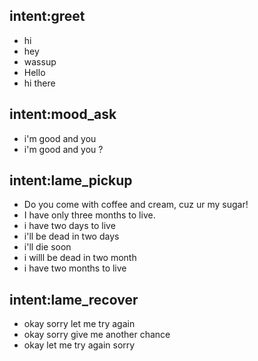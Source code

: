 ## intent:greet
- hi
- hey
- wassup
- Hello
- hi there

## intent:mood_ask
- i'm good and you
- i'm good and you ?

## intent:lame_pickup
- Do you come with coffee and cream, cuz ur my sugar!
- I have only three months to live.
- i have two days to live
- i'll be dead in two days
- i'll die soon
- i willl be dead in two month
- i have two months to live

## intent:lame_recover
- okay sorry let me try again
- okay sorry give me another chance
- okay let me try again sorry
